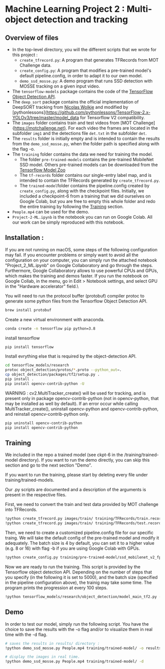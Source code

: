 
# Machine Learning Project 2 : Multi-object detection and tracking

## Overview of files

* In the top-level directory, you will the different scripts that we wrote for this project :
    * `create_tfrecord.py`: A program that generates TFRecords from MOT Challenge data.
    * `create_config.py`: A program that modifies a pre-trained model's default pipeline.config, in order to adapt it to our own model.
    * `demo_ssd_mosse.py`: A demo program that runs SSD detection with MOSSE tracking on a given input video.
* The `tensorflow-models` package contains the code of the [TensorFlow Object Detection API](https://github.com/tensorflow/models/tree/master/research/object_detection).
* The `deep_sort` package contains the official implementation of DeepSORT tracking from [Nicolas Wolkje](https://github.com/nwojke/deep_sort) and modified by [pythonlessons](https://github.com/pythonlessons/TensorFlow-2.x-YOLOv3/tree/master/model_data for Tensorflow V2 compatibility.
* The `images` folder contains train and test videos from [MOT Challenge]{https://motchallenge.net}. For each video the frames are located in the subfolder `img1` and the detections file `det.txt` in the subfolder `det`.
* The `results` folder is initially empty and is intended to contain the results from the `demo_ssd_mosse.py`, when the folder path is specified along with the flag -o.
* The `training` folder contains the data we need for training the model.
    * The folder `pre-trained-models` contains the pre-trained MobileNet SSD model. Others pre-trained models can be downloaded from the [Tensorflow Model Zoo](https://github.com/tensorflow/models/blob/master/research/object_detection/g3doc/tf2_detection_zoo.md)
    * The `tf-records` folder contains our single-entry label map, and is intended to contain the TFRecords generated by `create_tfrecord.py`.
    * The `trained-model`folder contains the pipeline.config created by `create_config.py`, along with the checkpoint files. Initially, we included a checkpoint-6 from a training that we did ourselves on Google Colab, but you are free to empty this whole folder and redo the entire training by following the [Training](#Training "Goto Training") section.
* `People.mp4` can be used for the demo.
* `Project-2-ML.ipynb` is the notebook you can run on Google Colab. All our work can be simply reproduced with this notebook.


## Installation :

If you are not running on macOS, some steps of the following configuration may fail. If you encounter problems or simply want to avoid all the configuration on your computer, you can simply run the attached notebook "Project_2_ML.ipynb" on Google Collaboratory and go through the steps.
Furthermore, Google Collaboratory allows to use powerful CPUs and GPUs, which makes the training and demos faster. If you run the notebook on Google Collab, in the menu, go in Edit > Notebook settings, and select GPU in the "Hardware accelerator" field.\

You will need to run the protocol buffer (protobuf) compiler protoc to generate some python files from the Tensorflow Object Detection API.
```bash
brew install protobuf
```

Create a new virtual environment with anaconda.
```bash
conda create -n tensorflow pip python=3.8
```

install tensorflow
```bash
pip install tensorflow
```

Install evrything else that is required by the object-detection API.
```bash
cd tensorflow_models/research
protoc object_detection/protos/*.proto --python_out=.
cp object_detection/packages/tf2/setup.py .
pip install .
pip install opencv-contrib-python -U
```

WARNING : cv2.MultiTracker_create() will be used for tracking, and is present only in package opencv-contrib-python (not in opencv-python, that may be installed as well by default).
If an error occur while calling MultiTracker_create(), uninstall opencv-python and opencv-contrib-python, and reinstall opencv-contrib-python only.
```bash
pip uninstall opencv-contrib-python
pip install opencv-contrib-python
```

## Training

We included in the repo a trained model (see ckpt-6 in the /training/trained-model directory). If you want to run the demo directly, you can skip this section and go to the next section "Demo".

If you want to run the training, please start by deleting every file under training/trained-models.

Our .py scripts are documented and a description of the arguments is present in the respective files.

First, we need to convert the train and test data provided by MOT challenge into TFRecords.
```bash
!python create_tfrecord.py images/train/ training/TFRecords/train.record training/TFRecords/label_map.pbtxt -f 10
!python create_tfrecord.py images/train/ training/TFRecords/test.record training/TFRecords/label_map.pbtxt -f 10
```

Then, we need to create a customized pipeline.config file for our specific traing. We will take the default config of the pre-trained model and modify it adequately. The batch size is 4 by default, you can set it to a higher value (e.g. 8 or 16) with flag -b if you are using Google Colab with GPUs.

```bash
!python create_config.py training/pre-trained-model/ssd_mobilenet_v2_fpnlite_320x320_coco17_tpu-8 training/TFRecords/label_map.pbtxt training/TFRecords training/trained-model
```

Now we are ready to run the training. This script is provided by the Tensorflow object detection API. Depending on the number of steps that you specify (in the following it is set to 5000), and the batch size (specified in the pipeline configuration above), the trainig may take some time. The program prints the progression at every 100 steps.
```bash
!python tensorflow_models/research/object_detection/model_main_tf2.py --model_dir training/trained-model/ --pipeline_config_path training/trained-model/pipeline.config --num_train_steps 5000
```

## Demo

In order to test our model, simply run the following script. You have the choice to save the results with the -o flag and/or to visualize them in real time with the -d flag.

```bash
# saves the results in results/ directory :
!python demo_ssd_mosse.py People.mp4 training/trained-model/ -o results/

# display the images in real time.
!python demo_ssd_mosse.py People.mp4 training/trained-model/ -d
```